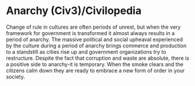 # Anarchy (Civ3)/Civilopedia

Change of rule in cultures are often periods of unrest, but when the very framework for government is transformed 
it almost always results in a period of anarchy. The massive political and social upheaval experienced by the 
culture during a period of anarchy brings commerce and production to a standstill as cities rise up and government 
organizations try to restructure. Despite the fact that corruption and waste are absolute, there is a positive side 
to anarchy-it is temporary. When the smoke clears and the citizens calm down they are ready to embrace a new form 
of order in your society.